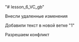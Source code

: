 "# lesson_6_VC_gb" 

Внесли удаленные изменения 

Добавили текст в новой ветке "1"

Разрешаем конфликт
